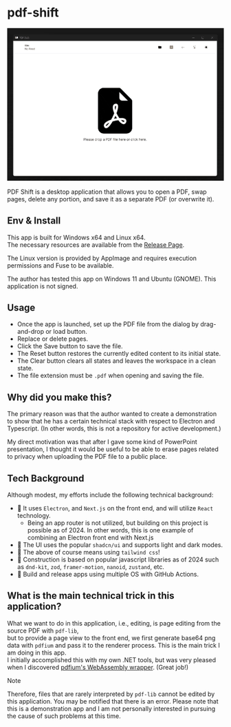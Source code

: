 # pdf-shift

![demo](/docs/images/demo.gif)

PDF Shift is a desktop application that allows you to open a PDF, swap pages, delete any portion, and save it as a separate PDF (or overwrite it).

## Env & Install

This app is built for Windows x64 and Linux x64.  
The necessary resources are available from the [Release Page](https://github.com/TopTalent-23/PDF-Editing-Software/releases).

The Linux version is provided by AppImage and requires execution permissions and Fuse to be available.

The author has tested this app on Windows 11 and Ubuntu (GNOME). This application is not signed.

## Usage

- Once the app is launched, set up the PDF file from the dialog by drag-and-drop or load button.
- Replace or delete pages.
- Click the Save button to save the file.
- The Reset button restores the currently edited content to its initial state.
- The Clear button clears all states and leaves the workspace in a clean state.
- The file extension must be `.pdf` when opening and saving the file.

## Why did you make this?

The primary reason was that the author wanted to create a demonstration to show that he has a certain technical stack with respect to Electron and Typescript.
(In other words, this is not a repository for active development.)

My direct motivation was that after I gave some kind of PowerPoint presentation, I thought it would be useful to be able to erase pages related to privacy when uploading the PDF file to a public place.

## Tech Background

Although modest, my efforts include the following technical background:

- 🚀 It uses `Electron`, and `Next.js` on the front end, and will utilize `React` technology.
  - Being an app router is not utilized, but building on this project is possible as of 2024. In other words, this is one example of combining an Electron front end with Next.js
- 🎨 The UI uses the popular `shadcn/ui` and supports light and dark modes.
- 🍃 The above of course means using `tailwind css`!
- 👾 Construction is based on popular javascript libraries as of 2024 such as `dnd-kit`, `zod`, `framer-motion`, `nanoid`, `zustand`, etc.
- 🚢 Build and release apps using multiple OS with GitHub Actions.

## What is the main technical trick in this application?

What we want to do in this application, i.e., editing, is page editing from the source PDF with `pdf-lib`,  
but to provide a page view to the front end, we first generate base64 png data with `pdfium` and pass it to the renderer process. This is the main trick I am doing in this app.  
I initially accomplished this with my own .NET tools, but was very pleased when I discovered [pdfium's WebAssembly wrapper](https://github.com/hyzyla/pdfium). (Great job!)

> [!NOTE]
> Therefore, files that are rarely interpreted by `pdf-lib` cannot be edited by this application. You may be notified that there is an error.
> Please note that this is a demonstration app and I am not personally interested in pursuing the cause of such problems at this time.
